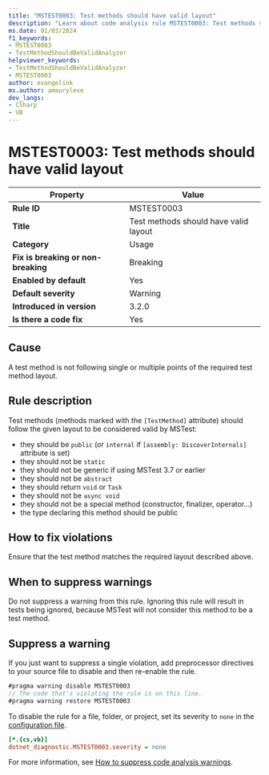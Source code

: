 ```yaml
---
title: "MSTEST0003: Test methods should have valid layout"
description: "Learn about code analysis rule MSTEST0003: Test methods should have valid layout"
ms.date: 01/03/2024
f1_keywords:
- MSTEST0003
- TestMethodShouldBeValidAnalyzer
helpviewer_keywords:
- TestMethodShouldBeValidAnalyzer
- MSTEST0003
author: evangelink
ms.author: amauryleve
dev_langs:
- CSharp
- VB
---
```

# MSTEST0003: Test methods should have valid layout

| Property                            | Value                                              |
|-------------------------------------|----------------------------------------------------|
| **Rule ID**                         | MSTEST0003                                         |
| **Title**                           | Test methods should have valid layout              |
| **Category**                        | Usage                                              |
| **Fix is breaking or non-breaking** | Breaking                                           |
| **Enabled by default**              | Yes                                                |
| **Default severity**                | Warning                                            |
| **Introduced in version**           | 3.2.0                                              |
| **Is there a code fix**             | Yes                                                |

## Cause

A test method is not following single or multiple points of the required test method layout.

## Rule description

Test methods (methods marked with the `[TestMethod]` attribute) should follow the given layout to be considered valid by MSTest:

- they should be `public` (or `internal` if `[assembly: DiscoverInternals]` attribute is set)
- they should not be `static`
- they should not be generic if using MSTest 3.7 or earlier
- they should not be `abstract`
- they should return `void` or `Task`
- they should not be `async void`
- they should not be a special method (constructor, finalizer, operator...)
- the type declaring this method should be public

## How to fix violations

Ensure that the test method matches the required layout described above.

## When to suppress warnings

Do not suppress a warning from this rule. Ignoring this rule will result in tests being ignored, because MSTest will not consider this method to be a test method.

## Suppress a warning

If you just want to suppress a single violation, add preprocessor directives to your source file to disable and then re-enable the rule.

```csharp
#pragma warning disable MSTEST0003
// The code that's violating the rule is on this line.
#pragma warning restore MSTEST0003
```

To disable the rule for a file, folder, or project, set its severity to `none` in the [configuration file](../../../fundamentals/code-analysis/configuration-files.md).

```ini
[*.{cs,vb}]
dotnet_diagnostic.MSTEST0003.severity = none
```

For more information, see [How to suppress code analysis warnings](../../../fundamentals/code-analysis/suppress-warnings.md).
